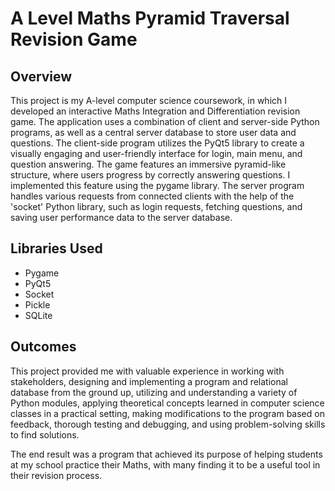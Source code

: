 # A Level Maths Pyramid Traversal Revision Game

## Overview

This project is my A-level computer science coursework, in which I developed an interactive Maths Integration and Differentiation revision game. The application uses a combination of client and server-side Python programs, as well as a central server database to store user data and questions. The client-side program utilizes the PyQt5 library to create a visually engaging and user-friendly interface for login, main menu, and question answering. The game features an immersive pyramid-like structure, where users progress by correctly answering questions. I implemented this feature using the pygame library. The server program handles various requests from connected clients with the help of the 'socket' Python library, such as login requests, fetching questions, and saving user performance data to the server database.

## Libraries Used

- Pygame
- PyQt5
- Socket
- Pickle
- SQLite

## Outcomes

This project provided me with valuable experience in working with stakeholders, designing and implementing a program and relational database from the ground up, utilizing and understanding a variety of Python modules, applying theoretical concepts learned in computer science classes in a practical setting, making modifications to the program based on feedback, thorough testing and debugging, and using problem-solving skills to find solutions.

The end result was a program that achieved its purpose of helping students at my school practice their Maths, with many finding it to be a useful tool in their revision process.
